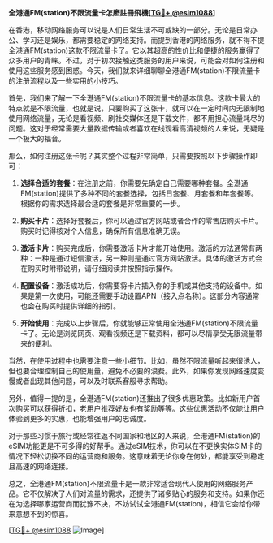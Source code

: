 **全港通FM(station)不限流量卡怎麽註冊飛機[[TG💪+ @esim1088](https://t.me/s/esim1088)]**

在香港，移动网络服务可以说是人们日常生活不可或缺的一部分。无论是日常办公、学习还是娱乐，都需要稳定的网络支持。而提到香港的网络服务，就不得不提全港通FM(station)这款不限流量卡了。它以其超高的性价比和便捷的服务赢得了众多用户的青睐。不过，对于初次接触这类服务的用户来说，可能会对如何注册和使用这些服务感到困惑。今天，我们就来详细聊聊全港通FM(station)不限流量卡的注册流程以及一些实用的小技巧。

首先，我们来了解一下全港通FM(station)不限流量卡的基本信息。这款卡最大的特点就是不限流量，也就是说，只要购买了这张卡，就可以在一定时间内无限制地使用网络流量，无论是看视频、刷社交媒体还是下载文件，都不用担心流量耗尽的问题。这对于经常需要大量数据传输或者喜欢在线观看高清视频的人来说，无疑是一个极大的福音。

那么，如何注册这张卡呢？其实整个过程非常简单，只需要按照以下步骤操作即可：

1. **选择合适的套餐**：在注册之前，你需要先确定自己需要哪种套餐。全港通FM(station)提供了多种不同的套餐选择，包括日套餐、月套餐和年套餐等。根据你的需求选择最合适的套餐是非常重要的一步。

2. **购买卡片**：选择好套餐后，你可以通过官方网站或者合作的零售店购买卡片。购买时记得核对个人信息，确保所有信息准确无误。

3. **激活卡片**：购买完成后，你需要激活卡片才能开始使用。激活的方法通常有两种：一种是通过短信激活，另一种则是通过官方网站激活。具体的激活方式会在购买时附带说明，请仔细阅读并按照指示操作。

4. **配置设备**：激活成功后，你需要将卡片插入你的手机或其他支持的设备中。如果是第一次使用，可能还需要手动设置APN（接入点名称）。这部分内容通常也会在购买时提供详细的指引。

5. **开始使用**：完成以上步骤后，你就能够正常使用全港通FM(station)不限流量卡了。无论是浏览网页、观看视频还是下载资料，都可以尽情享受无限流量带来的便利。

当然，在使用过程中也需要注意一些小细节。比如，虽然不限流量听起来很诱人，但也要合理控制自己的使用量，避免不必要的浪费。此外，如果你发现网络速度变慢或者出现其他问题，可以及时联系客服寻求帮助。

另外，值得一提的是，全港通FM(station)还推出了很多优惠政策。比如新用户首次购买可以获得折扣，老用户推荐好友也有奖励等等。这些优惠活动不仅能让用户体验到更多的实惠，也能增强用户的忠诚度。

对于那些习惯于旅行或经常往返不同国家和地区的人来说，全港通FM(station)的eSIM功能更是不可多得的好帮手。通过eSIM技术，你可以在不更换实体SIM卡的情况下轻松切换不同的运营商和服务。这意味着无论你身在何处，都能享受到稳定且高速的网络连接。

总之，全港通FM(station)不限流量卡是一款非常适合现代人使用的网络服务产品。它不仅解决了人们对流量的需求，还提供了诸多贴心的服务和支持。如果你还在为选择哪家运营商而犹豫不决，不妨试试全港通FM(station)，相信它会给你带来意想不到的惊喜。

[[TG💪+ @esim1088](https://t.me/s/esim1088) ![Image](https://i.postimg.cc/4NQfJmqS/Snipaste-2025-05-13-00-14-12.png)]